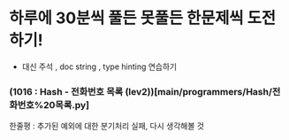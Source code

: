 
# 하루에 30분씩 풀든 못풀든 한문제씩 도전하기!
- 대신 주석 , doc string , type hinting 연습하기


### (1016 : Hash - 전화번호 목록 (lev2))[main/programmers/Hash/전화번호%20목록.py]
한줄평 : 추가된 예외에 대한 분기처리 실패, 다시 생각해볼 것
